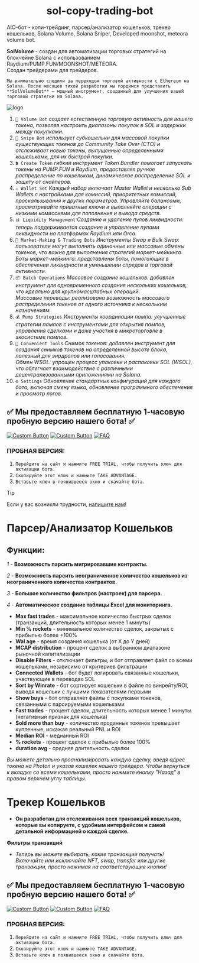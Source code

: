 <h1  align="center"> sol-copy-trading-bot </h1>

AIO-бот - копи-трейдинг, парсер/анализатор кошельков, трекер кошельков, Solana Volume, Solana Sniper, Developed moonshot, meteora volume bot.

**SolVolume** - создан для автоматизации торговых стратегий на блокчейне Solana с использованием Raydium/PUMP.FUN/MOONSHOT/METEORA.  
Создан трейдерами для трейдеров.

`Мы внимательно следили за переходом торговой активности с Ethereum на Solana. После месяцев тихой разработки мы гордимся представить **SolVolumeBot** — мощный инструмент, созданный для улучшения вашей торговой стратегии на Solana.`

![logo](readme/logo.jpg)

1. `💎 Volume Bot` *создает естественную торговую активность для вашего токена, позволяя настроить диапазоны покупок в SOL и задержки между покупками.*  
2. `🎯 Snipe Bot` *использует субкошельки для массовой покупки существующих токенов до Community Take Over (CTO) и отслеживает новые токены, выпущенные определенными кошельками, для их быстрой покупки.*  
3. `💲 Create Token` *гибкий инструмент Token Bundler помогает запускать токены на PUMP.FUN и Raydium, предоставляя ручное распределение по кошелькам, динамическое распределение SOL и защиту от снайперов.*  
4. `⚠️ Wallet Set` *Каждый набор включает Master Wallet и несколько Sub Wallets с настройками для комиссий, приоритетных комиссий, проскальзывания и других параметров. Управляйте балансами, просматривайте приватные ключи и выполняйте операции с низкими комиссиями для пополнения и вывода средств.*  
5. `📊 Liquidity Management` *Создание и удаление пулов ликвидности: теперь поддерживается создание и управление пулами ликвидности на платформах Raydium или Orca.*  
6. `🔄 Market-Making & Trading Bots` *Инструменты Swap и Bulk Swap: пользователи могут выполнять одиночные или массовые обмены токенов, что важно для выполнения стратегий маркет-мейкинга.  
Боты маркет-мейкинга: представлены боты, помогающие в обеспечении ликвидности и уменьшении спредов в торговой активности.*  
7. `📦 Batch Operations` *Массовое создание кошельков: добавлен инструмент для одновременного создания нескольких кошельков, что идеально для крупномасштабных операций.  
Массовые переводы: реализована возможность массового распределения токенов от одного источника к нескольким назначениям.*  
8. `💰 Pump Strategies` *Инструменты координации пампа: улучшенные стратегии пампов с инструментами для открытия пампов, управления сделками и даже участия в микроторговле в экосистеме пампов.*  
9. `📜 Convenient Tools` *Снимок токенов: добавлен инструмент для создания снимков токенов на определенной высоте блока, полезный для эирдропов или голосования.  
Обмен WSOL: упрощен процесс упаковки и распаковки SOL (WSOL), что облегчает взаимодействие с различными децентрализованными приложениями на Solana.*  
10. `⚙️ Settings` *Обновление стандартных конфигураций для каждого бота, включая смену языка, обновление программного обеспечения и просмотр логов.*

## ✅ Мы предоставляем бесплатную 1-часовую пробную версию нашего бота! ✅  

[![Custom Button](https://img.shields.io/badge/Click%20Here-WEBSITE%20-blue?style=for-the-badge)](https://solvolume.fun)  [![Custom Button](https://img.shields.io/badge/PRICE-blue?style=for-the-badge)](https://solvolume.fun/#carousel_7e48)  [![FAQ](https://img.shields.io/badge/FAQ-blue?style=for-the-badge)](https://solvolume.fun/FAQ.html)  

### ПРОБНАЯ ВЕРСИЯ:
1. `Перейдите на сайт и нажмите FREE TRIAL, чтобы получить ключ для активации бота.`  
2. `Скопируйте этот ключ и нажмите TAKE ADVANTAGE.`  
3. `Вставьте ключ в появившееся окно и скачайте бота.`  

> [!TIP]  
> Если у вас возникли трудности, [напишите нам](https://t.me/SolVolSupp_bot)!

# Парсер/Анализатор Кошельков

## **Функции:**

*1* - **Возможность парсить мигрировавшие контракты.**

*2* - **Возможность парсить неограниченное количество кошельков из неограниченного количества контрактов.**

*3* - **Большое количество фильтров (настроек) для парсера.**

*4* - **Автоматическое создание таблицы Excel для мониторинга.**

- **Max fast trades** - максимальное количество быстрых сделок (транзакций, длительность которых менее 1 минуты)  
- **Min % rockets** - минимальное количество сделок, закрытых с прибылью более +100%  
- **Wal age** - время создания кошелька (от X до Y дней)  
- **MCAP distribution** - процент сделок в выбранном диапазоне рыночной капитализации  
- **Disable Filters** - отключает фильтры, и бот отправляет файл со всеми кошельками, независимо от критериев фильтрации  
- **Connected Wallets** - бот будет логировать связанные кошельки, участвующие в переводах SOL  
- **Sort by Winrate** - бот сортирует кошельки в файле по винрейту/ROI, выводя кошельки с лучшими показателями первыми  
- **Show buys** - бот отправляет файлы с покупками токенов, связанными с парсируемыми кошельками  
- **Fast trades** - процент сделок, длительность которых менее 1 минуты (негативный признак для кошелька)  
- **Sold more than buy** - количество проданных токенов превышает купленные, искажая реальный PNL и ROI  
- **Median ROI** - медианный ROI  
- **% rockets** - процент сделок с прибылью более 100%  
- **duration avg** - средняя длительность сделки  

*Вы можете детально проанализировать каждую сделку, введя адрес токена на Photon и указав кошелек нашего трейдера. Чтобы вернуться к вкладке со всеми кошельками, просто нажмите кнопку "Назад" в правом верхнем углу таблицы.*

# Трекер Кошельков

- **Он разработан для отслеживания всех транзакций кошельков, которые вы копируете, с удобным интерфейсом и самой детальной информацией о каждой сделке.**

**Фильтры транзакций**

- *Теперь вы можете выбирать, какие транзакции получать! Включайте или исключайте NFT, swap, transfer или другие транзакции, просто нажимая на соответствующие кнопки!*

## ✅ Мы предоставляем бесплатную 1-часовую пробную версию нашего бота! ✅  

[![Custom Button](https://img.shields.io/badge/Click%20Here-WEBSITE%20-blue?style=for-the-badge)](https://solvolume.fun)  [![Custom Button](https://img.shields.io/badge/PRICE-blue?style=for-the-badge)](https://solvolume.fun/#carousel_7e48)  [![FAQ](https://img.shields.io/badge/FAQ-blue?style=for-the-badge)](https://solvolume.fun/FAQ.html)  

### ПРОБНАЯ ВЕРСИЯ:
1. `Перейдите на сайт и нажмите FREE TRIAL, чтобы получить ключ для активации бота.`  
2. `Скопируйте этот ключ и нажмите TAKE ADVANTAGE.`  
3. `Вставьте ключ в появившееся окно и скачайте бота.`
